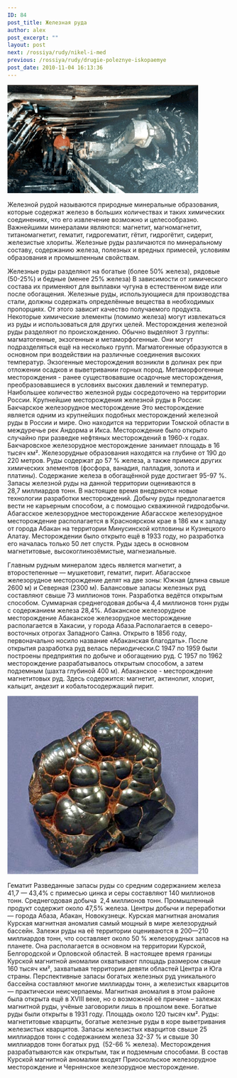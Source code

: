 ```yaml
---
ID: 84
post_title: Железная руда
author: alex
post_excerpt: ""
layout: post
next: /rossiya/rudy/nikel-i-med
previous: /rossiya/rudy/drugie-poleznye-iskopaemye
post_date: 2010-11-04 16:13:36
---
```


 

![](/img/book/533.jpg)

Железной рудой называются природные минеральные образования, которые содержат железо в больших количествах и таких химических соединениях, что его извлечение возможно и целесообразно. Важнейшими  минералами являются: магнетит, магномагнетит, титаномагнетит, гематит, гидрогематит, гётит, гидрогётит, сидерит, железистые хлориты.  Железные руды различаются по минеральному составу, содержанию железа, полезных и вредных примесей, условиям образования и промышленным свойствам.
  
Железные руды разделяют на богатые (более 50% железа), рядовые (50-25%) и бедные (менее 25% железа) В зависимости от химического состава их применяют для выплавки чугуна в естественном виде или после обогащения. Железные руды, использующиеся для производства стали, должны содержать определённые вещества в необходимых пропорциях. От этого зависит качество получаемого продукта. Некоторые химические элементы (помимо железа) могут извлекаться из руды и использоваться для других целей.
Месторождения железной руды разделяют по происхождению. Обычно выделяют 3 группы: магматогенные, экзогенные и метаморфогенные. Они могут подразделяться ещё на несколько групп. Магматогенные образуются в основном при воздействии на различные соединения высоких температур. Экзогенные месторождения возникли в долинах рек при отложении осадков и выветривании горных пород. Метаморфогенные месторождения - ранее существовавшие осадочные месторождения, преобразовавшиеся в условиях высоких давлений и температур. Наибольшее количество железной руды сосредоточено на территории России.
Крупнейшие месторождения железной руды в России:
Бакчарское железорудное месторождение 
Это месторождение является одним из крупнейших подобных месторождений железной руды в России и мире. Оно находится на территории Томской области в междуречье рек Андорма и Икса. Месторождение было открыто случайно при разведке нефтяных месторождений в 1960-х годах.
Бакчаровское железорудное месторождение занимает площадь в 16 тысяч км&#178;. Железорудные образования находятся на глубине от 190 до 220 метров. Руды содержат до 57&nbsp;% железа, а также примеси других химических элементов (фосфора, ванадия, палладия, золота и платины). Содержание железа в обогащённой руде достигает 95-97&nbsp;%. Запасы железной руды на данной территории оцениваются в 28,7&nbsp;миллиардов тонн.
В настоящее время внедряются новые технологии разработки месторождений. Добычу руды предполагается вести не карьерным способом, а с помощью скважинной гидродобычи.
Абагасское железорудное месторождение 
Абагасское железорудное месторождение располагается в Красноярском крае в 186 км к западу от города Абакан на территории Минусинской котловины и Кузнецкого Алатау. Месторождении было открыто ещё в 1933 году, но разработка его началась только 50 лет спустя. Руды здесь в основном магнетитовые, высокоглинозёмистые, магнезиальные.  
  
Главным рудным минералом здесь является магнетит, а второстепенные — мушкетовит, гематит, пирит.
Абагасское железорудное месторождение делят на две зоны: Южная (длина свыше 2600 м) и Северная (2300 м). Балансовые запасы железных руд составляют свыше 73 миллионов тонн. Разработка ведётся открытым способом. Суммарная среднегодовая добыча 4,4 миллионов тонн руды с содержанием железа 28,4%. 
Абаканское железорудное месторождение 
Абаканское железорудное месторождение располагается в Хакасии, у города Абаза.Располагается в северо-восточных отрогах Западного Саяна. Открыто в 1856 году, первоначально носило название «Абаканская благодать». После открытия разработка руд велась периодически.С 1947 по 1959 были построены предприятия по добыче и обогащению руд. С 1957 по 1962 месторождение разрабатывалось открытым способом, а затем подземным (шахта глубиной 400 м). 
Абаканское - месторождение магнетитовых руд. Здесь содержится: магнетит, актинолит, хлорит, кальцит, андезит и кобальтосодержащий пирит.


![](/img/text/pol_iskop/jelezn_ruda/2.jpg)

Гематит
Разведанные запасы руды со средним содержанием железа 41,7 — 43,4% с примесью цинка и серы составляют 140 миллионов тонн. Среднегодовая добыча&nbsp; 2,4 миллионов тонн. Промышленный продукт содержит около 47,5% железа. Центры добычи и переработки — города Абаза, Абакан, Новокузнецк.
Курская магнитная аномалия 
Курская магнитная аномалия самый мощный в мире железорудный бассейн. Залежи руды на её территории оцениваются в 200—210 миллиардов тонн, что составляет около 50&nbsp;% железорудных запасов на планете. Она располагается в основном на территории Курской, Белгородской и Орловской областей.
В настоящее время границы Курской магнитной аномалии охватывают площадь размером свыше 160 тысяч км&#178;, захватывая территории девяти областей Центра и Юга страны. Перспективные запасы богатых железных руд уникального бассейна составляют многие миллиарды тонн, а железистых кварцитов — практически неисчерпаемы.
Магнитная аномалия в этом районе была открыта ещё в XVIII веке, но о возможной её причине – залежах магнитной руды, учёные заговорили лишь в прошлом веке. Богатые руды были открыты в 1931 году. Площадь около 120 тысяч км&#178;. Руды: магнетитовые кварциты, богатые железные руды в коре выветривания железистых кварцитов. Запасы железистых кварцитов свыше 25 миллиардов тонн с содержанием железа 32-37&nbsp;% и свыше 30 миллиардов тонн богатых руд&nbsp; (52-66&nbsp;% железа). Месторождения разрабатываются как открытым, так и подземным способами.
В состав Курской магнитной аномалии входят Приоскольское железорудное месторождение и Чернянское железорудное месторождение. 